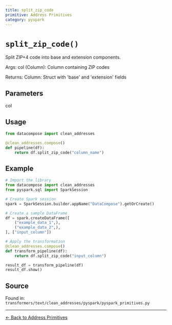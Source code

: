 ```yaml
---
title: split_zip_code
primitive: Address Primitives
category: pyspark
---
```


# `split_zip_code()`

Split ZIP+4 code into base and extension components.

Args:
    col (Column): Column containing ZIP codes

Returns:
    Column: Struct with 'base' and 'extension' fields

## Parameters

col

## Usage

```python
from datacompose import clean_addresses

@clean_addresses.compose()
def pipeline(df):
    return df.split_zip_code("column_name")
```

## Example

```python
# Import the library
from datacompose import clean_addresses
from pyspark.sql import SparkSession

# Create Spark session
spark = SparkSession.builder.appName("DataCompose").getOrCreate()

# Create a sample DataFrame
df = spark.createDataFrame([
    ("example_data_1",),
    ("example_data_2",),
], ["input_column"])

# Apply the transformation
@clean_addresses.compose()
def transform_pipeline(df):
    return df.split_zip_code("input_column")

result_df = transform_pipeline(df)
result_df.show()
```

## Source

Found in: `transformers/text/clean_addresses/pyspark/pyspark_primitives.py`

---
[← Back to Address Primitives](/primitives/addresses)
